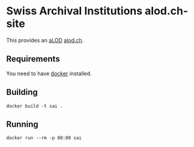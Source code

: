 # Swiss Archival Institutions alod.ch-site

This provides an [aLOD](http://github.com/zazuko/alod) [alod.ch](http://data.alod.ch). 

## Requirements

You need to have [docker](https://docker.com/) installed.

## Building

    docker build -t sai .
    
## Running

    docker run --rm -p 80:80 sai
    

